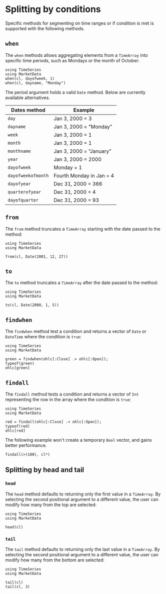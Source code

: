 # Splitting by conditions

Specific methods for segmenting on time ranges or if condition is met is
supported with the following methods.

## `when`

The `when` methods allows aggregating elements from a `TimeArray` into
specific time periods, such as Mondays or the month of October:

```@repl
using TimeSeries
using MarketData
when(cl, dayofweek, 1)
when(cl, dayname, "Monday")
```

The period argument holds a valid `Date` method. Below are currently
available alternatives.

| Dates method       | Example                  |
|--------------------|--------------------------|
| `day`              | Jan 3, 2000 = 3          |
| `dayname`          | Jan 3, 2000 = "Monday"   |
| `week`             | Jan 3, 2000 = 1          |
| `month`            | Jan 3, 2000 = 1          |
| `monthname`        | Jan 3, 2000 = "January"  |
| `year`             | Jan 3, 2000 = 2000       |
| `dayofweek`        | Monday = 1               |
| `dayofweekofmonth` | Fourth Monday in Jan = 4 |
| `dayofyear`        | Dec 31, 2000 = 366       |
| `quarterofyear`    | Dec 31, 2000 = 4         |
| `dayofquarter`     | Dec 31, 2000 = 93        |

## `from`

The `from` method truncates a `TimeArray` starting with the date passed to
the method:

```@repl
using TimeSeries
using MarketData

from(cl, Date(2001, 12, 27))
```

## `to`

The `to` method truncates a `TimeArray` after the date passed to the
method:

```@repl
using TimeSeries
using MarketData

to(cl, Date(2000, 1, 5))
```

## `findwhen`

The `findwhen` method test a condition and returns a vector of `Date` or
`DateTime` where the condition is `true`:

```@repl
using TimeSeries
using MarketData

green = findwhen(ohlc[:Close] .> ohlc[:Open]);
typeof(green)
ohlc[green]
```

## `findall`

The `findall` method tests a condition and returns a vector of `Int`
representing the row in the array where the condition is `true`:

```@repl
using TimeSeries
using MarketData

red = findall(ohlc[:Close] .< ohlc[:Open]);
typeof(red)
ohlc[red]
```

The following example won't create a temporary `Bool` vector, and gains better
performance.
```@repl
findall(>(100), cl*)
```

## Splitting by head and tail

### `head`

The `head` method defaults to returning only the first value in a
`TimeArray`. By selecting the second positional argument to a different
value, the user can modify how many from the top are selected:

```@repl
using TimeSeries
using MarketData

head(cl)
```

### `tail`

The `tail` method defaults to returning only the last value in a
`TimeArray`. By selecting the second positional argument to a different
value, the user can modify how many from the bottom are selected:

```@repl
using TimeSeries
using MarketData

tail(cl)
tail(cl, 3)
```
